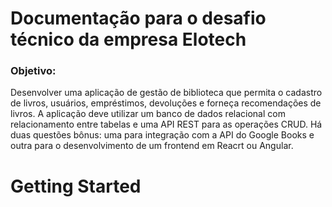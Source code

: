 # Documentação para o desafio técnico da empresa Elotech

### Objetivo:
Desenvolver uma aplicação de gestão de biblioteca que permita o cadastro de livros, usuários, empréstimos, devoluções e forneça recomendações de livros.
A aplicação deve utilizar um banco de dados relacional com relacionamento entre tabelas e uma API REST para as operações CRUD.
Há duas questões bônus: uma para integração com a API do Google Books e outra para o desenvolvimento de um frontend em Reacrt ou Angular.

# Getting Started

